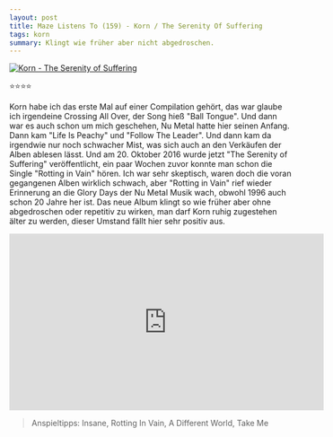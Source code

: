 ```yaml
---
layout: post
title: Maze Listens To (159) - Korn / The Serenity Of Suffering
tags: korn
summary: Klingt wie früher aber nicht abgedroschen.
---
```


[![Korn - The Serenity of Suffering](/uploads/2016/10/Korn-The_Serenity_of_Suffering-album_cover-300x300.jpg)](https://itun.es/at/gHDTdb)

⭐⭐⭐⭐

Korn habe ich das erste Mal auf einer Compilation gehört, das war glaube ich irgendeine Crossing All Over, der Song hieß "Ball Tongue". Und dann war es auch schon um mich geschehen, Nu Metal hatte hier seinen Anfang. Dann kam "Life Is Peachy" und "Follow The Leader". Und dann kam da irgendwie nur noch schwacher Mist, was sich auch an den Verkäufen der Alben ablesen lässt. Und am 20. Oktober 2016 wurde jetzt "The Serenity of Suffering" veröffentlicht, ein paar Wochen zuvor konnte man schon die Single "Rotting in Vain" hören. Ich war sehr skeptisch, waren doch die voran gegangenen Alben wirklich schwach, aber "Rotting in Vain" rief wieder Erinnerung an die Glory Days der Nu Metal Musik wach, obwohl 1996 auch schon 20 Jahre her ist. Das neue Album klingt so wie früher aber ohne abgedroschen oder repetitiv zu wirken, man darf Korn ruhig zugestehen älter zu werden, dieser Umstand fällt hier sehr positiv aus.

<div class="embed-container">
<iframe width="560" height="315" src="https://www.youtube.com/embed/nq9j1qkj2Vc" frameborder="0" allow="autoplay; encrypted-media" allowfullscreen></iframe>
</div>

> Anspieltipps: Insane, Rotting In Vain, A Different World, Take Me
